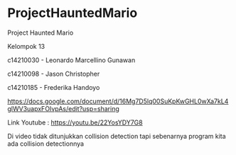 # ProjectHauntedMario
 Project Haunted Mario

Kelompok 13

c14210030 - Leonardo Marcellino Gunawan

c14210098 - Jason Christopher

c14210185 - Frederika Handoyo

https://docs.google.com/document/d/16Mg7D5lq00SuKpKwGHL0wXa7kL4glWV3uapxFOIvpAs/edit?usp=sharing

Link Youtube :  https://youtu.be/22YosYDY7G8

Di video tidak ditunjukkan collision detection tapi sebenarnya program kita ada collision detectionnya
